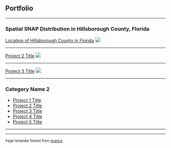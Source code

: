 ## Portfolio

---

### Spatial SNAP Distribution in Hillsborough County, Florida

[Location of Hillsborough County in Florida](/sample_page)
<img src="https://github.com/itaudotong/udotong6953.github.io/blob/master/images/map1.jpg?raw=true"/>

---
[Project 2 Title](/sample_page)
<img src="https://github.com/itaudotong/udotong6953.github.io/blob/master/images/map2.jpg?raw=true"/>

---
[Project 3 Title](http://example.com/)
<img src="images/dummy_thumbnail.jpg?raw=true"/>

---

### Category Name 2

- [Project 1 Title](https://github.com/itaudotong/udotong6953.github.io/blob/master/images/map1.jpg)
- [Project 2 Title](https://github.com/itaudotong/udotong6953.github.io/blob/master/images/map2.jpg)
- [Project 3 Title](https://github.com/itaudotong/udotong6953.github.io/blob/master/images/map3.jpg)
- [Project 4 Title](https://github.com/itaudotong/udotong6953.github.io/blob/master/images/map4.jpg)
- [Project 5 Title](https://github.com/itaudotong/udotong6953.github.io/blob/master/images/map5.jpg)

---




---
<p style="font-size:11px">Page template forked from <a href="https://github.com/evanca/quick-portfolio">evanca</a></p>
<!-- Remove above link if you don't want to attibute -->
